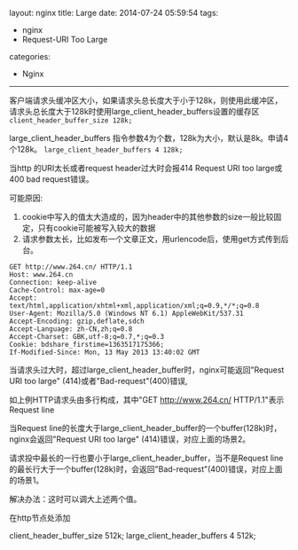 layout: nginx
title: Large
date: 2014-07-24 05:59:54
tags:
-   nginx
-   Request-URI Too Large

categories:
-   Nginx

---


客户端请求头缓冲区大小，如果请求头总长度大于小于128k，则使用此缓冲区，
请求头总长度大于128k时使用large_client_header_buffers设置的缓存区
`client_header_buffer_size 128k;`

large_client_header_buffers 指令参数4为个数，128k为大小，默认是8k。申请4个128k。
`large_client_header_buffers 4 128k;`

当http 的URI太长或者request header过大时会报414 Request URI too large或400 bad request错误。

可能原因:

1.	cookie中写入的值太大造成的，因为header中的其他参数的size一般比较固定，只有cookie可能被写入较大的数据
1.	请求参数太长，比如发布一个文章正文，用urlencode后，使用get方式传到后台。

```
GET http://www.264.cn/ HTTP/1.1
Host: www.264.cn
Connection: keep-alive
Cache-Control: max-age=0
Accept: text/html,application/xhtml+xml,application/xml;q=0.9,*/*;q=0.8
User-Agent: Mozilla/5.0 (Windows NT 6.1) AppleWebKit/537.31 
Accept-Encoding: gzip,deflate,sdch
Accept-Language: zh-CN,zh;q=0.8
Accept-Charset: GBK,utf-8;q=0.7,*;q=0.3
Cookie: bdshare_firstime=1363517175366; 
If-Modified-Since: Mon, 13 May 2013 13:40:02 GMT
```

当请求头过大时，超过large_client_header_buffer时，nginx可能返回"Request URI too large" (414)或者"Bad-request"(400)错误,

如上例HTTP请求头由多行构成，其中"GET http://www.264.cn/ HTTP/1.1"表示Request line

当Request line的长度大于large_client_header_buffer的一个buffer(128k)时，nginx会返回"Request URI too large" (414)错误，对应上面的场景2。

请求投中最长的一行也要小于large_client_header_buffer，当不是Request line的最长行大于一个buffer(128k)时，会返回"Bad-request"(400)错误，对应上面的场景1。

解决办法：这时可以调大上述两个值。

在http节点处添加

client_header_buffer_size 512k;
large_client_header_buffers 4 512k;

